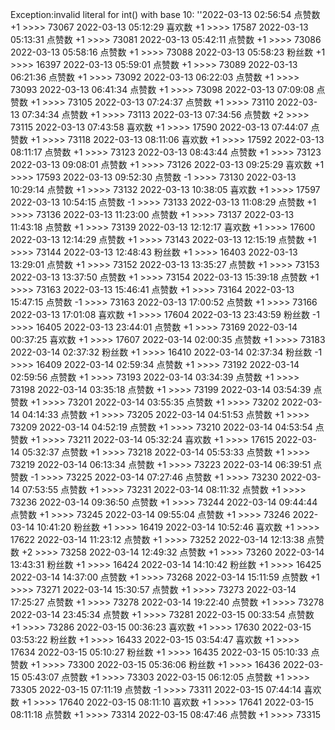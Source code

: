 Exception:invalid literal for int() with base 10: ''2022-03-13  02:56:54   点赞数 +1 >>>> 73067
2022-03-13  05:12:29   喜欢数 +1 >>>> 17587
2022-03-13  05:13:31   点赞数 +1 >>>> 73081
2022-03-13  05:42:11   点赞数 +1 >>>> 73086
2022-03-13  05:58:16   点赞数 +1 >>>> 73088
2022-03-13  05:58:23   粉丝数 +1 >>>> 16397
2022-03-13  05:59:01   点赞数 +1 >>>> 73089
2022-03-13  06:21:36   点赞数 +1 >>>> 73092
2022-03-13  06:22:03   点赞数 +1 >>>> 73093
2022-03-13  06:41:34   点赞数 +1 >>>> 73098
2022-03-13  07:09:08   点赞数 +1 >>>> 73105
2022-03-13  07:24:37   点赞数 +1 >>>> 73110
2022-03-13  07:34:34   点赞数 +1 >>>> 73113
2022-03-13  07:34:56   点赞数 +2 >>>> 73115
2022-03-13  07:43:58   喜欢数 +1 >>>> 17590
2022-03-13  07:44:07   点赞数 +1 >>>> 73118
2022-03-13  08:11:06   喜欢数 +1 >>>> 17592
2022-03-13  08:11:17   点赞数 +1 >>>> 73123
2022-03-13  08:43:44   点赞数 +1 >>>> 73123
2022-03-13  09:08:01   点赞数 +1 >>>> 73126
2022-03-13  09:25:29   喜欢数 +1 >>>> 17593
2022-03-13  09:52:30   点赞数 -1 >>>> 73130
2022-03-13  10:29:14   点赞数 +1 >>>> 73132
2022-03-13  10:38:05   喜欢数 +1 >>>> 17597
2022-03-13  10:54:15   点赞数 -1 >>>> 73133
2022-03-13  11:08:29   点赞数 +1 >>>> 73136
2022-03-13  11:23:00   点赞数 +1 >>>> 73137
2022-03-13  11:43:18   点赞数 +1 >>>> 73139
2022-03-13  12:12:17   喜欢数 +1 >>>> 17600
2022-03-13  12:14:29   点赞数 +1 >>>> 73143
2022-03-13  12:15:19   点赞数 +1 >>>> 73144
2022-03-13  12:48:43   粉丝数 +1 >>>> 16403
2022-03-13  13:29:01   点赞数 +1 >>>> 73152
2022-03-13  13:35:27   点赞数 +1 >>>> 73153
2022-03-13  13:37:50   点赞数 +1 >>>> 73154
2022-03-13  15:39:18   点赞数 +1 >>>> 73163
2022-03-13  15:46:41   点赞数 +1 >>>> 73164
2022-03-13  15:47:15   点赞数 -1 >>>> 73163
2022-03-13  17:00:52   点赞数 +1 >>>> 73166
2022-03-13  17:01:08   喜欢数 +1 >>>> 17604
2022-03-13  23:43:59   粉丝数 -1 >>>> 16405
2022-03-13  23:44:01   点赞数 +1 >>>> 73169
2022-03-14  00:37:25   喜欢数 +1 >>>> 17607
2022-03-14  02:00:35   点赞数 +1 >>>> 73183
2022-03-14  02:37:32   粉丝数 +1 >>>> 16410
2022-03-14  02:37:34   粉丝数 -1 >>>> 16409
2022-03-14  02:59:34   点赞数 +1 >>>> 73192
2022-03-14  02:59:56   点赞数 +1 >>>> 73193
2022-03-14  03:34:39   点赞数 +1 >>>> 73198
2022-03-14  03:35:18   点赞数 +1 >>>> 73199
2022-03-14  03:54:39   点赞数 +1 >>>> 73201
2022-03-14  03:55:35   点赞数 +1 >>>> 73202
2022-03-14  04:14:33   点赞数 +1 >>>> 73205
2022-03-14  04:51:53   点赞数 +1 >>>> 73209
2022-03-14  04:52:19   点赞数 +1 >>>> 73210
2022-03-14  04:53:54   点赞数 +1 >>>> 73211
2022-03-14  05:32:24   喜欢数 +1 >>>> 17615
2022-03-14  05:32:37   点赞数 +1 >>>> 73218
2022-03-14  05:53:33   点赞数 +1 >>>> 73219
2022-03-14  06:13:34   点赞数 +1 >>>> 73223
2022-03-14  06:39:51   点赞数 -1 >>>> 73225
2022-03-14  07:27:46   点赞数 +1 >>>> 73230
2022-03-14  07:53:55   点赞数 +1 >>>> 73231
2022-03-14  08:11:32   点赞数 +1 >>>> 73236
2022-03-14  09:36:50   点赞数 +1 >>>> 73244
2022-03-14  09:44:44   点赞数 +1 >>>> 73245
2022-03-14  09:55:04   点赞数 +1 >>>> 73246
2022-03-14  10:41:20   粉丝数 +1 >>>> 16419
2022-03-14  10:52:46   喜欢数 +1 >>>> 17622
2022-03-14  11:23:12   点赞数 +1 >>>> 73252
2022-03-14  12:13:38   点赞数 +2 >>>> 73258
2022-03-14  12:49:32   点赞数 +1 >>>> 73260
2022-03-14  13:43:31   粉丝数 +1 >>>> 16424
2022-03-14  14:10:42   粉丝数 +1 >>>> 16425
2022-03-14  14:37:00   点赞数 +1 >>>> 73268
2022-03-14  15:11:59   点赞数 +1 >>>> 73271
2022-03-14  15:30:57   点赞数 +1 >>>> 73273
2022-03-14  17:25:27   点赞数 +1 >>>> 73278
2022-03-14  19:22:40   点赞数 +1 >>>> 73278
2022-03-14  23:45:34   点赞数 +1 >>>> 73281
2022-03-15  00:33:54   点赞数 +1 >>>> 73286
2022-03-15  00:36:23   喜欢数 +1 >>>> 17630
2022-03-15  03:53:22   粉丝数 +1 >>>> 16433
2022-03-15  03:54:47   喜欢数 +1 >>>> 17634
2022-03-15  05:10:27   粉丝数 +1 >>>> 16435
2022-03-15  05:10:33   点赞数 +1 >>>> 73300
2022-03-15  05:36:06   粉丝数 +1 >>>> 16436
2022-03-15  05:43:07   点赞数 +1 >>>> 73303
2022-03-15  06:12:05   点赞数 +1 >>>> 73305
2022-03-15  07:11:19   点赞数 -1 >>>> 73311
2022-03-15  07:44:14   喜欢数 +1 >>>> 17640
2022-03-15  08:11:10   喜欢数 +1 >>>> 17641
2022-03-15  08:11:18   点赞数 +1 >>>> 73314
2022-03-15  08:47:46   点赞数 +1 >>>> 73315
